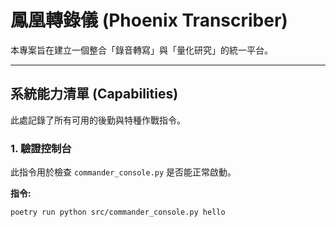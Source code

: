 # 鳳凰轉錄儀 (Phoenix Transcriber)

本專案旨在建立一個整合「錄音轉寫」與「量化研究」的統一平台。

---

## 系統能力清單 (Capabilities)

此處記錄了所有可用的後勤與特種作戰指令。

### 1. 驗證控制台

此指令用於檢查 `commander_console.py` 是否能正常啟動。

**指令:**
```bash
poetry run python src/commander_console.py hello
```
